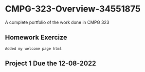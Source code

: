 # CMPG-323-Overview-34551875
A complete portfolio of the work done in CMPG 323

## Homework Exercize
    Added my welcome page html
## Project 1 Due the 12-08-2022
